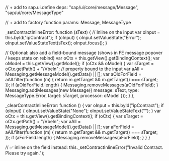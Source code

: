 // + add to sap.ui.define deps:
"sap/ui/core/message/Message",
"sap/ui/core/MessageType"

// + add to factory function params:
Message,
MessageType


_setContractInlineError: function (sText) {
  // Inline on the input
  var oInput = this.byId("ipContract");
  if (oInput) {
    oInput.setValueState("Error");
    oInput.setValueStateText(sText);
    oInput.focus();
  }

  // Optional: also add a field-bound message (shows in FE message popover / keeps state on rebind)
  var oCtx = this.getView().getBindingContext();
  var oModel = this.getView().getModel();
  if (oCtx && oModel) {
    var sTarget = oCtx.getPath() + "/Vbeln"; // property bound to the input
    var aAll = Messaging.getMessageModel().getData() || [];
    var aOldForField = aAll.filter(function (m) { return m.getTarget && m.getTarget() === sTarget; });
    if (aOldForField.length) { Messaging.removeMessages(aOldForField); }
    Messaging.addMessages(new Message({
      message: sText,
      type: MessageType.Error,
      target: sTarget,
      processor: oModel
    }));
  }
},

_clearContractInlineError: function () {
  var oInput = this.byId("ipContract");
  if (oInput) {
    oInput.setValueState("None");
    oInput.setValueStateText("");
  }
  var oCtx = this.getView().getBindingContext();
  if (oCtx) {
    var sTarget = oCtx.getPath() + "/Vbeln";
    var aAll = Messaging.getMessageModel().getData() || [];
    var aForField = aAll.filter(function (m) { return m.getTarget && m.getTarget() === sTarget; });
    if (aForField.length) { Messaging.removeMessages(aForField); }
  }
}


 // ✅ inline on the field instead:
  this._setContractInlineError("Invalid Contract. Please try again.");
